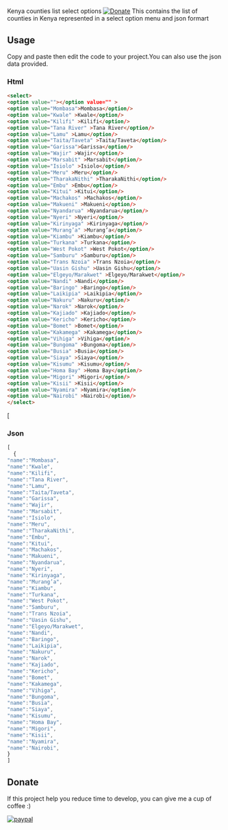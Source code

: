 #
Kenya counties list select options
[![Donate](https://img.shields.io/badge/Donate-PayPal-green.svg)](https://www.paypal.com/cgi-bin/webscr?cmd=_s-xclick&hosted_button_id=D7UD89SNB2GHY)
This contains the list of counties in Kenya represented in a select option menu and json formart

## Usage

Copy and paste then edit the code to your project.You can also use the json data provided.

### Html

```markdown
<select>
<option value=""></option value="" >
<option value="Mombasa">Mombasa</option/>
<option value="Kwale" >Kwale</option/>
<option value="Kilifi" >Kilifi</option/>
<option value="Tana River" >Tana River</option/>
<option value="Lamu" >Lamu</option/>
<option value="Taita/Taveta" >Taita/Taveta</option/>
<option value="Garissa">Garissa</option/>
<option value="Wajir" >Wajir</option/>
<option value="Marsabit" >Marsabit</option/>
<option value="Isiolo" >Isiolo</option/>
<option value="Meru" >Meru</option/>
<option value="TharakaNithi" >TharakaNithi</option/>
<option value="Embu" >Embu</option/>
<option value="Kitui" >Kitui</option/>
<option value="Machakos" >Machakos</option/>
<option value="Makueni" >Makueni</option/>
<option value="Nyandarua" >Nyandarua</option/>
<option value="Nyeri" >Nyeri</option/>
<option value="Kirinyaga" >Kirinyaga</option/>
<option value="Murang’a" >Murang’a</option/>
<option value="Kiambu" >Kiambu</option/>
<option value="Turkana" >Turkana</option/>
<option value="West Pokot" >West Pokot</option/>
<option value="Samburu" >Samburu</option/>
<option value="Trans Nzoia" >Trans Nzoia</option/>
<option value="Uasin Gishu" >Uasin Gishu</option/>
<option value="Elgeyo/Marakwet" >Elgeyo/Marakwet</option/>
<option value="Nandi" >Nandi</option/>
<option value="Baringo" >Baringo</option/>
<option value="Laikipia" >Laikipia</option/>
<option value="Nakuru" >Nakuru</option/>
<option value="Narok" >Narok</option/>
<option value="Kajiado" >Kajiado</option/>
<option value="Kericho" >Kericho</option/>
<option value="Bomet" >Bomet</option/>
<option value="Kakamega" >Kakamega</option/>
<option value="Vihiga" >Vihiga</option/>
<option value="Bungoma" >Bungoma</option/>
<option value="Busia" >Busia</option/>
<option value="Siaya" >Siaya</option/>
<option value="Kisumu" >Kisumu</option/>
<option value="Homa Bay" >Homa Bay</option/>
<option value="Migori" >Migori</option/>
<option value="Kisii" >Kisii</option/>
<option value="Nyamira" >Nyamira</option/>
<option value="Nairobi" >Nairobi</option/>
</select>
```

\[

### Json

```js
[
  {
"name":"Mombasa",
"name":"Kwale",
"name":"Kilifi",
"name":"Tana River",
"name":"Lamu",
"name":"Taita/Taveta",
"name":"Garissa",
"name":"Wajir",
"name":"Marsabit",
"name":"Isiolo",
"name":"Meru",
"name":"TharakaNithi",
"name":"Embu",
"name":"Kitui",
"name":"Machakos",
"name":"Makueni",
"name":"Nyandarua",
"name":"Nyeri",
"name":"Kirinyaga",
"name":"Murang’a",
"name":"Kiambu",
"name":"Turkana",
"name":"West Pokot",
"name":"Samburu",
"name":"Trans Nzoia",
"name":"Uasin Gishu",
"name":"Elgeyo/Marakwet",
"name":"Nandi",
"name":"Baringo",
"name":"Laikipia",
"name":"Nakuru",
"name":"Narok",
"name":"Kajiado",
"name":"Kericho",
"name":"Bomet",
"name":"Kakamega",
"name":"Vihiga",
"name":"Bungoma",
"name":"Busia",
"name":"Siaya",
"name":"Kisumu",
"name":"Homa Bay",
"name":"Migori",
"name":"Kisii",
"name":"Nyamira",
"name":"Nairobi",
}
]
```
## Donate ##

If this project help you reduce time to develop, you can give me a cup of coffee :)

[![paypal](https://www.paypalobjects.com/en_US/i/btn/btn_donateCC_LG.gif)](https://www.paypal.com/cgi-bin/webscr?cmd=_s-xclick&hosted_button_id=D7UD89SNB2GHY)
